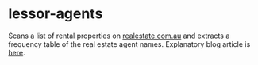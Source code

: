 # lessor-agents
Scans a list of rental properties on [realestate.com.au](http://realestate.com.au) and extracts a frequency table of the real estate agent names. Explanatory blog article is [here](https://dmudigdo.github.io/scraper/2024/02/23/scraping-agents-from-real-estate-listings.html).
